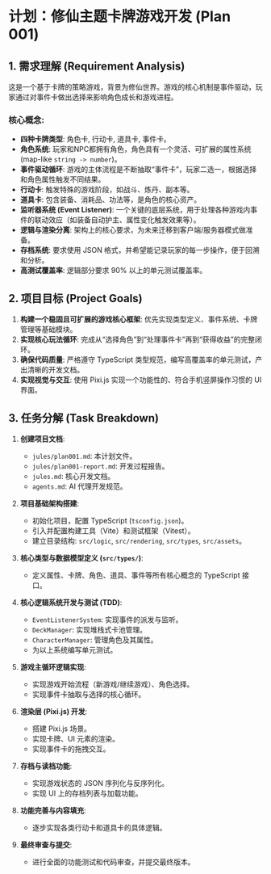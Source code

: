 # 计划：修仙主题卡牌游戏开发 (Plan 001)

## 1. 需求理解 (Requirement Analysis)

这是一个基于卡牌的策略游戏，背景为修仙世界。游戏的核心机制是事件驱动，玩家通过对事件卡做出选择来影响角色成长和游戏进程。

### 核心概念:
- **四种卡牌类型**: 角色卡, 行动卡, 道具卡, 事件卡。
- **角色系统**: 玩家和NPC都拥有角色，角色具有一个灵活、可扩展的属性系统 (map-like `string -> number`)。
- **事件驱动循环**: 游戏的主体流程是不断抽取“事件卡”，玩家二选一，根据选择和角色属性触发不同结果。
- **行动卡**: 触发特殊的游戏阶段，如战斗、炼丹、副本等。
- **道具卡**: 包含装备、消耗品、功法等，是角色的核心资产。
- **监听器系统 (Event Listener)**: 一个关键的底层系统，用于处理各种游戏内事件的联动效应（如装备自动护主、属性变化触发效果等）。
- **逻辑与渲染分离**: 架构上的核心要求，为未来迁移到客户端/服务器模式做准备。
- **存档系统**: 要求使用 JSON 格式，并希望能记录玩家的每一步操作，便于回溯和分析。
- **高测试覆盖率**: 逻辑部分要求 90% 以上的单元测试覆盖率。

## 2. 项目目标 (Project Goals)

1.  **构建一个稳固且可扩展的游戏核心框架**: 优先实现类型定义、事件系统、卡牌管理等基础模块。
2.  **实现核心玩法循环**: 完成从“选择角色”到“处理事件卡”再到“获得收益”的完整闭环。
3.  **确保代码质量**: 严格遵守 TypeScript 类型规范，编写高覆盖率的单元测试，产出清晰的开发文档。
4.  **实现视觉与交互**: 使用 Pixi.js 实现一个功能性的、符合手机竖屏操作习惯的 UI 界面。

## 3. 任务分解 (Task Breakdown)

1.  **创建项目文档**:
    *   `jules/plan001.md`: 本计划文件。
    *   `jules/plan001-report.md`: 开发过程报告。
    *   `jules.md`: 核心开发文档。
    *   `agents.md`: AI 代理开发规范。

2.  **项目基础架构搭建**:
    *   初始化项目，配置 TypeScript (`tsconfig.json`)。
    *   引入并配置构建工具（Vite）和测试框架（Vitest）。
    *   建立目录结构: `src/logic`, `src/rendering`, `src/types`, `src/assets`。

3.  **核心类型与数据模型定义 (`src/types/`)**:
    *   定义属性、卡牌、角色、道具、事件等所有核心概念的 TypeScript 接口。

4.  **核心逻辑系统开发与测试 (TDD)**:
    *   `EventListenerSystem`: 实现事件的派发与监听。
    *   `DeckManager`: 实现堆栈式卡池管理。
    *   `CharacterManager`: 管理角色及其属性。
    *   为以上系统编写单元测试。

5.  **游戏主循环逻辑实现**:
    *   实现游戏开始流程（新游戏/继续游戏）、角色选择。
    *   实现事件卡抽取与选择的核心循环。

6.  **渲染层 (Pixi.js) 开发**:
    *   搭建 Pixi.js 场景。
    *   实现卡牌、UI 元素的渲染。
    *   实现事件卡的拖拽交互。

7.  **存档与读档功能**:
    *   实现游戏状态的 JSON 序列化与反序列化。
    *   实现 UI 上的存档列表与加载功能。

8.  **功能完善与内容填充**:
    *   逐步实现各类行动卡和道具卡的具体逻辑。

9.  **最终审查与提交**:
    *   进行全面的功能测试和代码审查，并提交最终版本。
